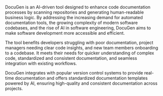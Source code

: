 DocuGen is an AI-driven tool designed to enhance code documentation processes by scanning repositories and generating human-readable business logic. By addressing the increasing demand for automated documentation tools, the growing complexity of modern software codebases, and the rise of AI in software engineering, DocuGen aims to make software development more accessible and efficient.

The tool benefits developers struggling with poor documentation, project managers needing clear code insights, and new team members onboarding to a codebase. It meets their needs for quicker understanding of complex code, standardized and consistent documentation, and seamless integration with existing workflows.

DocuGen integrates with popular version control systems to provide real-time documentation and offers standardized documentation templates powered by AI, ensuring high-quality and consistent documentation across projects.